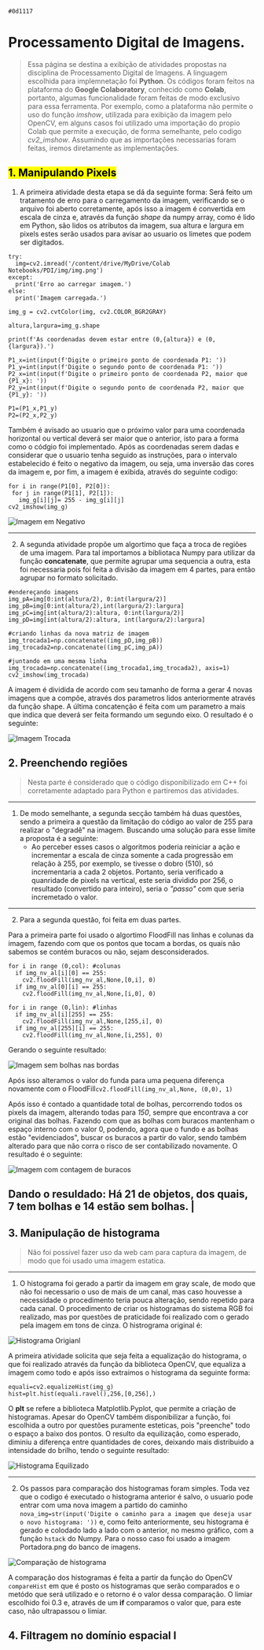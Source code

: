 `#0d1117`
# Processamento Digital de Imagens.

> Essa página se destina a exibição de atividades propostas na disciplina de Processamento Digital de Imagens. 
A linguagem escolhida para implemnetação foi **Python**. 
Os códigos foram feitos na plataforma do **Google Colaboratory**, conhecido como **Colab**, portanto, algumas funcionalidade foram feitas de modo exclusivo para essa ferramenta. 
Por exemplo, como a plataforma não permite o uso do função _imshow_, utilizada para exibição da imagem pelo OpenCV, em alguns casos foi utilizado uma importação do propio Colab que permite a execução, de forma semelhante, pelo codigo *cv2_imshow*. Assumindo que as importações necessarias foram feitas, iremos diretamente as implementações.

## <mark>1. Manipulando Pixels</mark>
1. A primeira atividade desta etapa se dá da seguinte forma: Será feito um tratamento de erro para o carregamento da imagem, verificando se o arquivo foi aberto corretamente, após isso a imagem é convertida em escala de cinza e, através da função _shape_ da numpy array, como é lido em Python, são lidos os atributos da imagem, sua altura e largura em pixels  estes serão usados para avisar ao usuario os limetes que podem ser digitados.

```
try:
  img=cv2.imread('/content/drive/MyDrive/Colab Notebooks/PDI/img/img.png')
except:
  print('Erro ao carregar imagem.')
else:
  print('Imagem carregada.')

img_g = cv2.cvtColor(img, cv2.COLOR_BGR2GRAY)

altura,largura=img_g.shape

print(f'As coordenadas devem estar entre (0,{altura}) e (0,{largura}).')

P1_x=int(input(f'Digite o primeiro ponto de coordenada P1: '))
P1_y=int(input(f'Digite o segundo ponto de coordenada P1: '))
P2_x=int(input(f'Digite o primeiro ponto de coordenada P2, maior que {P1_x}: '))
P2_y=int(input(f'Digite o segundo ponto de coordenada P2, maior que {P1_y}: '))

P1=(P1_x,P1_y)
P2=(P2_x,P2_y)
```
 Também é avisado ao usuario que o próximo valor para uma coordenada horizontal ou vertical deverá ser maior que o anterior, isto para a forma como o  códgio foi implementado.
Após as coordenadas serem dadas e considerar que o usuario tenha seguido as instruções, para o intervalo estabelecido é feito o negativo da imagem, ou seja, uma inversão das cores da imagem e, por fim, a imagem é exibida, através do seguinte codigo:
 ```
 for i in range(P1[0], P2[0]):
  for j in range(P1[1], P2[1]):
    img_g[i][j]= 255 - img_g[i][j]
cv2_imshow(img_g)
```
![Imagem em Negativo](img/print/img_negativa.png)

___
2. A segunda atividade propõe um algortimo que faça a troca de regiões de uma imagem. Para tal importamos a bibliotaca Numpy para utilizar da função **concatenate**, que permite agrupar uma sequencia a outra, esta foi necessaria pois foi feita a divisão da imagem em 4 partes, para então agrupar no formato solicitado.

```
#endereçando imagens
img_pA=img[0:int(altura/2), 0:int(largura/2)]
img_pB=img[0:int(altura/2),int(largura/2):largura]
img_pC=img[int(altura/2):altura, 0:int(largura/2)]
img_pD=img[int(altura/2):altura, int(largura/2):largura]

#criando linhas da nova matriz de imagem
img_trocada1=np.concatenate((img_pD,img_pB))
img_trocada2=np.concatenate((img_pC,img_pA))

#juntando em uma mesma linha
img_trocada=np.concatenate((img_trocada1,img_trocada2), axis=1)
cv2_imshow(img_trocada)
```

A imagem é dividida de acordo com seu tamanho de forma a gerar 4 novas imagens que a compõe, através dos parametros lidos anteriormente através da função shape. 
A última concatenção é feita com um parametro a mais que indica que deverá ser feita formando um segundo eixo. O resultado é o seguinte:

![Imagem Trocada](img/print/imagem_trocada.png)

## 2. Preenchendo regiões
> Nesta parte é considerado que o código disponibilizado em C++ foi corretamente adaptado para Python e partiremos das atividades.
___
1. De modo semelhante, a segunda secção também há duas questões, sendo a primeira a questão da limitação do código ao valor de 255 para realizar o "degradê" na imagem. Buscando uma solução para esse limite a proposta é a seguinte: 
    - Ao perceber esses casos o algoritmos poderia reiniciar a ação e incrementar a escala de cinza somente a cada progressão em relação à 255, por exemplo, se tivesse o dobro (510), só incrementaria a cada 2 objetos. Portanto, seria verificado a quanridade de pixels na vertical, este seria dividido por 256, o resultado (convertido para inteiro), seria o _"passo"_ com que seria incremetado o valor.

___
2. Para a segunda questão, foi feita em duas partes.

Para a primeira parte foi usado o algortimo FloodFill nas linhas e colunas da imagem, fazendo com que os pontos que tocam a bordas, os quais não sabemos se contém buracos ou não, sejam desconsiderados.
```
for i in range (0,col): #colunas
  if img_nv_al[i][0] == 255:
    cv2.floodFill(img_nv_al,None,[0,i], 0)
  if img_nv_al[0][i] == 255:
    cv2.floodFill(img_nv_al,None,[i,0], 0)

for i in range (0,lin): #linhas
  if img_nv_al[i][255] == 255:
    cv2.floodFill(img_nv_al,None,[255,i], 0)
  if img_nv_al[255][i] == 255:
    cv2.floodFill(img_nv_al,None,[i,255], 0)
```
Gerando o seguinte resultado: 

![Imagem sem bolhas nas bordas](img/print/imagem_sem_bolhas_borda.png) 

Após isso alteramos o valor do funda para uma pequena diferença novamente com o FloodFill`cv2.floodFill(img_nv_al,None, (0,0), 1)`

Após isso é contado a quantidade total de bolhas, percorrendo todos os pixels da imagem, alterando todas para _150_, sempre que encontrava a cor original das bolhas. Fazendo com que as bolhas com buracos mantenham o espaço interno com o valor 0, podendo, agora que o fundo e as bolhas estão "evidenciados", buscar os buracos a partir do valor, sendo também alterado para que não corra o risco de ser contabilizado novamente. O resultado é o seguinte:

![Imagem com contagem de buracos](img/print/buracos_contados.png)

Dando o resuldado: 
Há 21 de objetos, dos quais, 7 tem bolhas e 14 estão sem bolhas. |
------


## 3. Manipulação de histograma
> Não foi possível fazer uso da web cam para captura da imagem, de modo que foi usado uma imagem estatica.
___
1. O histograma foi gerado a partir da imagem em gray scale, de modo que não foi necessario o uso de mais de um canal, mas caso houvesse a necessidade o procedimento teria pouca alteração, sendo repetido para cada canal. O procedimento de criar os histogramas do sistema RGB foi realizado, mas por questões de praticidade foi realizado com o gerado pela imagem em tons de cinza.
O histrograma original é:

![Histograma Origianl](img/print/histg.png)

A primeira atividade solicita que seja feita a equalização do histograma, o que foi realizado através da função da biblioteca OpenCV, que equaliza a imagem como todo e após isso extraimos o histograma da seguinte forma:
```
equali=cv2.equalizeHist(img_g)
hist=plt.hist(equali.ravel(),256,[0,256],)
```
O **plt** se refere a biblioteca Matplotlib.Pyplot, que permite a criação de histogramas. Apesar do OpenCV também disponibilizar a função, foi escolhida a outro por questões puramente esteticas, pois "preenche" todo o espaço a baixo dos pontos. O resulto da equilização, como esperado, diminiu a diferença entre quantidades de cores, deixando mais distribuido a intensidade do brilho, tendo o seguinte resultado:

![Histograma Equilizado](img/print/histg_equali.png)

___
2. Os passos para comparação dos histogramas foram simples. Toda vez que o codigo é executado o histograma anterior é salvo, o usuario pode entrar com uma nova imagem a partido do caminho `nova_img=str(input('Digite o caminho para a imagem que deseja usar o novo histograma: '))` e, como feito anteriormente, seu histograma é gerado e colodado lado a lado com o anterior, no mesmo gráfico, com a função `hstack` do Numpy.
Para o nosso caso foi usado a imagem Portadora.png do banco de imagens.

![Comparação de histograma](img/print/histg_comp.png)

A comparação dos histogramas é feita a partir da função do OpenCV `compareHist` em que é posto os histogramas que serão comparados e o metódo que será utilizado e o retorno é o valor dessa comparação.
O limiar escolhido foi 0.3 e, através de um **if** comparamos o valor que, para este caso, não ultrapassou o limiar.

## 4. Filtragem no domínio espacial I


